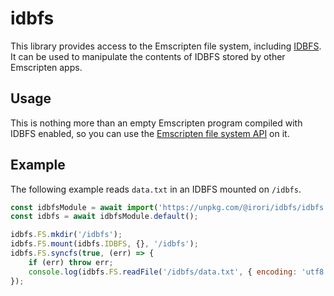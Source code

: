 # idbfs

This library provides access to the Emscripten file system, including
[IDBFS](https://emscripten.org/docs/api_reference/Filesystem-API.html#filesystem-api-idbfs).
It can be used to manipulate the contents of IDBFS stored by other Emscripten
apps.

## Usage

This is nothing more than an empty Emscripten program compiled with IDBFS
enabled, so you can use the [Emscripten file system
API](https://emscripten.org/docs/api_reference/Filesystem-API.html) on it.

## Example

The following example reads `data.txt` in an IDBFS mounted on `/idbfs`.

```javascript
const idbfsModule = await import('https://unpkg.com/@irori/idbfs/idbfs.js');
const idbfs = await idbfsModule.default();

idbfs.FS.mkdir('/idbfs');
idbfs.FS.mount(idbfs.IDBFS, {}, '/idbfs');
idbfs.FS.syncfs(true, (err) => {
    if (err) throw err;
    console.log(idbfs.FS.readFile('/idbfs/data.txt', { encoding: 'utf8' }));
});
```
